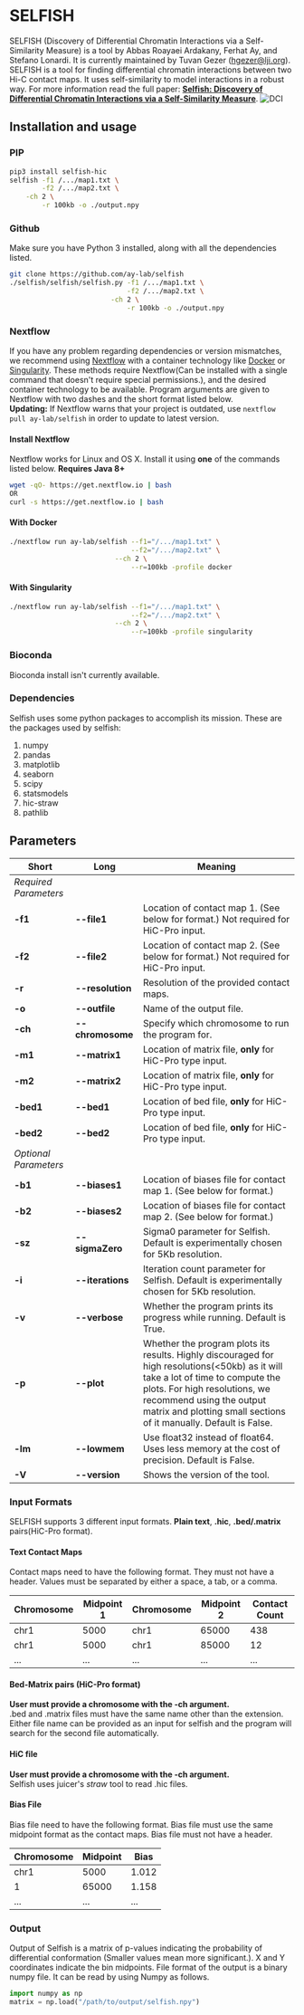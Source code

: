 # SELFISH
SELFISH (Discovery of Differential Chromatin Interactions via a Self-Similarity Measure) is a tool by Abbas Roayaei Ardakany, Ferhat Ay, and Stefano Lonardi. It is currently maintained by Tuvan Gezer (hgezer@lji.org).  
SELFISH is a tool for finding differential chromatin interactions
between two Hi-C contact maps. It uses self-similarity to model interactions 
in a robust way. For more information read the full 
paper: <a href="https://www.biorxiv.org/content/10.1101/540708v1?rss=1" target="_blank">**Selfish: Discovery of Differential Chromatin Interactions via a Self-Similarity Measure**</a>. 
![DCI](/demo.png)
## Installation and usage
### PIP
```bash
pip3 install selfish-hic
selfish -f1 /.../map1.txt \
        -f2 /.../map2.txt \
	-ch 2 \
        -r 100kb -o ./output.npy
```
### Github
Make sure you have Python 3 installed, along with all the dependencies listed.
```bash
git clone https://github.com/ay-lab/selfish
./selfish/selfish/selfish.py -f1 /.../map1.txt \
                             -f2 /.../map2.txt \
	                     -ch 2 \
                             -r 100kb -o ./output.npy
```
### Nextflow
If you have any problem regarding dependencies or version mismatches, we recommend using <a href="https://www.nextflow.io/" target="_blank">Nextflow</a> with a container technology like <a href="https://www.docker.com/get-started" target="_blank">Docker</a> or <a href="https://singularity.lbl.gov/" target="_blank">Singularity</a>. These methods require Nextflow(Can be installed with a single command that doesn't require special permissions.), and the desired container technology to be available.
Program arguments are given to Nextflow with two dashes and the short format listed below.   
**Updating:** If Nextflow warns that your project is outdated, use `nextflow pull ay-lab/selfish` in order to update to latest version.
#### Install Nextflow
Nextflow works for Linux and OS X. Install it using **one** of the commands listed below. **Requires Java 8+**
```bash
wget -qO- https://get.nextflow.io | bash
OR
curl -s https://get.nextflow.io | bash
```

#### With Docker
```bash
./nextflow run ay-lab/selfish --f1="/.../map1.txt" \
                              --f2="/.../map2.txt" \
	                      --ch 2 \
                              --r=100kb -profile docker
```

#### With Singularity
```bash
./nextflow run ay-lab/selfish --f1="/.../map1.txt" \
                              --f2="/.../map2.txt" \
	                      --ch 2 \
                              --r=100kb -profile singularity
```

### Bioconda
Bioconda install isn't currently available.
### Dependencies
Selfish uses some python packages to accomplish its mission. These are the packages used by selfish:
1. numpy
2. pandas
3. matplotlib
4. seaborn
5. scipy
6. statsmodels
7. hic-straw
8. pathlib

## Parameters
| Short | Long | Meaning |
|---|---|---|
|_Required Parameters_| | |
| **-f1** | **--file1** | Location of contact map 1. (See below for format.) Not required for HiC-Pro input. |
| **-f2** | **--file2** | Location of contact map 2. (See below for format.) Not required for HiC-Pro input. |
| **-r** | **--resolution** | Resolution of the provided contact maps. |
| **-o** | **--outfile** | Name of the output file. |
| **-ch** | **--chromosome** | Specify which chromosome to run the program for. |
| **-m1** | **--matrix1** | Location of matrix file, **only** for HiC-Pro type input. |
| **-m2** | **--matrix2** | Location of matrix file, **only** for HiC-Pro type input. |
| **-bed1** | **--bed1** | Location of bed file, **only** for HiC-Pro type input. |
| **-bed2** | **--bed2** | Location of bed file, **only** for HiC-Pro type input. |
| _Optional Parameters_ | | |
| **-b1** | **--biases1** | Location of biases file for contact map 1. (See below for format.) |
| **-b2** | **--biases2** | Location of biases file for contact map 2. (See below for format.) |
| **-sz** | **--sigmaZero** | Sigma0 parameter for Selfish. Default is experimentally chosen for 5Kb resolution.|
| **-i** | **--iterations** | Iteration count parameter for Selfish. Default is experimentally chosen for 5Kb resolution.|
| **-v** | **--verbose** | Whether the program prints its progress while running. Default is True. |
| **-p** | **--plot** | Whether the program plots its results. Highly discouraged for high resolutions(<50kb) as it will take a lot of time to compute the plots. For high resolutions, we recommend using the output matrix and plotting small sections of it manually. Default is False. |
| **-lm** | **--lowmem** | Use float32 instead of float64. Uses less memory at the cost of precision. Default is False. |
| **-V** | **--version** | Shows the version of the tool. |

### Input Formats
SELFISH supports 3 different input formats. **Plain text**, **.hic**, **.bed/.matrix** pairs(HiC-Pro format).
#### Text Contact Maps
Contact maps need to have the following format. They must not have a header. 
Values must be separated by either a space, a tab, or a comma.

| Chromosome | Midpoint 1 | Chromosome | Midpoint 2 | Contact Count |
|---|---|---|---|---|
| chr1 | 5000 | chr1 | 65000 | 438 |
| chr1 | 5000 | chr1 | 85000 | 12 |
| ... | ... | ... | ... | ... |


#### Bed-Matrix pairs (HiC-Pro format)
**User must provide a chromosome with the -ch argument.**  
.bed and .matrix files must have the same name other than the extension.
 Either file name can be provided as an input for selfish and the program will search for the second file automatically.
 
 
#### HiC file
**User must provide a chromosome with the -ch argument.**  
Selfish uses juicer's *straw* tool to read .hic files.

#### Bias File
Bias file need to have the following format.
Bias file must use the same midpoint format as the contact maps.
Bias file must not have a header.

| Chromosome | Midpoint | Bias |
|---|---|---|
| chr1 | 5000 | 1.012 |
| 1 | 65000 | 1.158 |
| ... | ... | ... |

### Output
Output of Selfish is a matrix of p-values indicating the probability of differential conformation (Smaller values mean more significant.). 
X and Y coordinates indicate the bin midpoints.
File format of the output is a binary numpy file. It can be read by using Numpy as follows.  
```python
import numpy as np
matrix = np.load("/path/to/output/selfish.npy")
```
